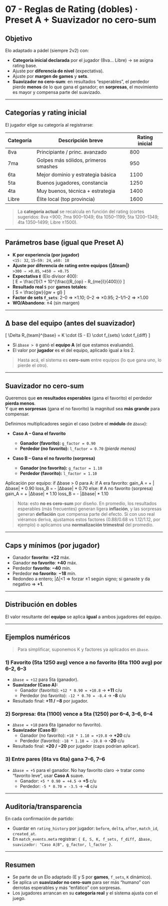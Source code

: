 # 07 - Reglas de Rating (dobles) · Preset A + Suavizador no cero-sum

## Objetivo
Elo adaptado a pádel (siempre 2v2) con:
- **Categoría inicial declarada** por el jugador (8va… Libre) → se asigna rating base.
- Ajuste por **diferencia de nivel** (expectativa).
- Ajuste por **margen de games** y **sets**.
- **Suavizador no cero-sum**: en resultados “esperables”, el perdedor pierde **menos** de lo que gana el ganador; en **sorpresas**, el movimiento es mayor y compensa parte del suavizado.

---

## Categorías y rating inicial
El jugador elige su categoría al registrarse:

| Categoría | Descripción breve                                       | Rating inicial |
|-----------|----------------------------------------------------------|----------------|
| 8va       | Principiante / princ. avanzado                           | 800            |
| 7ma       | Golpes más sólidos, primeros smashes                     | 950            |
| 6ta       | Mejor dominio y estrategia básica                         | 1100           |
| 5ta       | Buenos jugadores, constancia                              | 1250           |
| 4ta       | Muy buenos, técnica + estrategia                          | 1400           |
| Libre     | Élite local (top provincia)                               | 1600           |

> La **categoría actual** se recalcula en función del rating (cortes sugeridos: 8va <900; 7ma 900–1049; 6ta 1050–1199; 5ta 1200–1349; 4ta 1350–1499; Libre ≥1500).

---

## Parámetros base (igual que Preset A)
- **K por experiencia (por jugador)**  
  `<15: 32`, `15–59: 24`, `≥60: 18`
- **Ajuste por diferencia de rating entre equipos (|Δteam|)**  
  `>300 ⇒ ×0.85`, `>450 ⇒ ×0.75`
- **Expectativa `E`** (Elo divisor 400):  
  \[
  E = \frac{1}{1 + 10^{\frac{(R_{op} - R_{me})}{400}}}
  \]
- **Resultado real `S`** por **games totales**:  
  \[
  S = \frac{gw}{gw + gl}
  \]
- **Factor de sets `f_sets`**: 2–0 ⇒ ×1.10; 0–2 ⇒ ×0.95; 2–1/1–2 ⇒ ×1.00
- **WO/Abandono**: ±4 (sin margen)

---

## Δ base del equipo (antes del suavizador)
\[
\Delta R_{team}^{base} = K \cdot (S - E) \cdot f_{sets} \cdot f_{diff}
\]
- Si `Δbase > 0` ganó el **equipo A** (el que estamos evaluando).
- El valor por **jugador** es el del equipo, aplicado igual a los 2.

> Hasta acá, el sistema es **cero-sum** entre equipos (lo que gana uno, lo pierde el otro).

---

## Suavizador no cero-sum
Queremos que **en resultados esperables** (gana el favorito) el perdedor **pierda menos**.  
Y que **en sorpresas** (gana el no favorito) la magnitud sea **más grande** para compensar.

Definimos multiplicadores según el caso (sobre el **módulo** de `Δbase`):

- **Caso A – Gana el favorito**  
  - **Ganador (favorito):** `g_factor = 0.90`  
  - **Perdedor (no favorito):** `l_factor = 0.70`  _(pierde menos)_

- **Caso B – Gana el no favorito (sorpresa)**  
  - **Ganador (no favorito):** `g_factor = 1.10`  
  - **Perdedor (favorito):** `l_factor = 1.10`

Aplicación por equipo:
if Δbase > 0 para A:
if A era favorito:
gain_A = + |Δbase| * 0.90
loss_B = - |Δbase| * 0.70
else: # A no favorito (sorpresa)
gain_A = + |Δbase| * 1.10
loss_B = - |Δbase| * 1.10


> Nota: esto **no es cero-sum** por diseño. En promedio, los resultados esperables (más frecuentes) generan ligera **inflación**, y las sorpresas generan **deflación** que compensa parte del efecto. Si con uso real viéramos deriva, ajustamos estos factores (0.88/0.68 vs 1.12/1.12, por ejemplo) o aplicamos una **normalización trimestral** del promedio.

---

## Caps y mínimos (por jugador)
- Ganador **favorito**: **+22** máx.  
- Ganador **no favorito**: **+40** máx.  
- Perdedor **favorito**: **−40** mín.  
- Perdedor **no favorito**: **−18** mín.  
- Redondeo a entero; |Δ|<1 ⇒ forzar ±1 según signo; si ganaste y da negativo ⇒ **+1**.

---

## Distribución en dobles
El valor resultante del **equipo** se aplica **igual** a ambos jugadores del equipo.

---

## Ejemplos numéricos

> Para simplificar, suponemos K y factores ya aplicados en `Δbase`.

### 1) Favorito (5ta 1250 avg) vence a no favorito (6ta 1100 avg) por 6–2, 6–3
- `Δbase = +12` para 5ta (ganador).  
- **Suavizador (Caso A):**  
  - Ganador (favorito): `+12 * 0.90 = +10.8` → **+11** c/u  
  - Perdedor (no favorito): `-12 * 0.70 = -8.4` → **-8** c/u  
- Resultado final: **+11 / −8** por jugador.

### 2) Sorpresa: 6ta (1100) vence a 5ta (1250) por 6–4, 3–6, 6–4
- `Δbase = +18` para 6ta (ganador no favorito).  
- **Suavizador (Caso B):**  
  - Ganador (no favorito): `+18 * 1.10 = +19.8` → **+20** c/u  
  - Perdedor (favorito): `-18 * 1.10 = -19.8` → **-20** c/u  
- Resultado final: **+20 / −20** por jugador (caps podrían aplicar).

### 3) Entre pares (6ta vs 6ta) gana 7–6, 7–6
- `Δbase = +5` para el ganador. No hay favorito claro → tratar como “favorito leve”, usar **Caso A** suave.  
  - Ganador: `+5 * 0.90 = +4.5` → **+5** c/u  
  - Perdedor: `-5 * 0.70 = -3.5` → **-4** c/u

---

## Auditoría/transparencia
En cada confirmación de partido:
- Guardar en `rating_history` por jugador: `before`, `delta`, `after`, `match_id`, `created_at`.
- En `match_events.meta` registrar: `{ E, S, K, f_sets, f_diff, Δbase, suavizador: "Caso A|B", g_factor, l_factor }`.

---

## Resumen
- Se parte de un Elo adaptado (E y S por **games**, `f_sets`, `K` dinámico).  
- Se aplica un **suavizador no cero-sum** para ser más “humano” con derrotas esperables y más “enfático” con sorpresas.  
- Los jugadores arrancan en su **categoría real** y el sistema ajusta con el juego.

